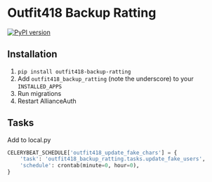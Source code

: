 # Outfit418 Backup Ratting
[![PyPI version](https://badge.fury.io/py/outfit418_backup_ratting.svg)](https://badge.fury.io/py/outfit418_backup_ratting)

## Installation
1. `pip install outfit418-backup-ratting`
2. Add `outfit418_backup_ratting` (note the underscore) to your `INSTALLED_APPS`
3. Run migrations
4. Restart AllianceAuth

## Tasks
Add to local.py
```python
CELERYBEAT_SCHEDULE['outfit418_update_fake_chars'] = {
    'task': 'outfit418_backup_ratting.tasks.update_fake_users',
    'schedule': crontab(minute=0, hour=0),
}
```